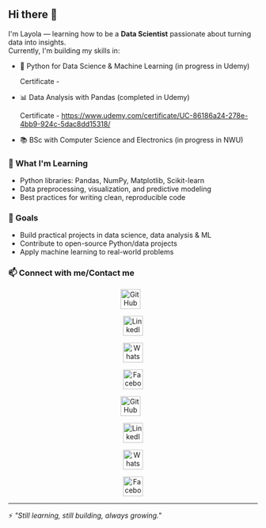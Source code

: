 ## Hi there 👋

I'm Layola — learning how to be a **Data Scientist** passionate about turning data into insights.  
Currently, I'm building my skills in:

- 🐍 Python for Data Science & Machine Learning (in progress in Udemy)

  Certificate - 
- 📊 Data Analysis with Pandas (completed in Udemy)
  
  Certificate - https://www.udemy.com/certificate/UC-86186a24-278e-4bb9-924c-5dac8dd15318/
- 📚 BSc with Computer Science and Electronics (in progress in NWU)  

### 🌱 What I'm Learning
- Python libraries: Pandas, NumPy, Matplotlib, Scikit-learn  
- Data preprocessing, visualization, and predictive modeling  
- Best practices for writing clean, reproducible code  

### 🚀 Goals
- Build practical projects in data science, data analysis & ML  
- Contribute to open-source Python/data projects  
- Apply machine learning to real-world problems  

### 📫 Connect with me/Contact me
<div align="center">
  <p align="center">
  <a href="https://github.com/2000bera">
    <img style="margin-right: 10px;" src="https://github.com/user-attachments/assets/80fd5b58-9eab-4807-bc0a-5ba4bb1f7cc4" alt="GitHub" height="40" />
  </a>
</p>
<p align="center">
  <a href="https://www.linkedin.com/in/layola-bera-171438213/">
    <img src="https://github.com/user-attachments/assets/bbcfd9c9-d452-4919-8ca6-13529049675a" alt="LinkedIn" height="40" />
  </a>
</p>
<p align="center">
  <a href="https://wa.me/qr/G464TF7QNBH5E1">
    <img src="https://github.com/user-attachments/assets/aad7b805-8502-4990-93a8-6cc78135d516" alt="WhatsApp" height="40" />
  </a>
</p>
<p align="center">
  <a href="https://www.facebook.com/layola.bera">
    <img src="https://github.com/user-attachments/assets/bb77df8b-dea8-48a8-927c-9cb9b64fd318" alt="Facebook" height="40" />
  </a>
</p>

</div>
<p align="center">
  <a href="https://github.com/2000bera">
    <img style="margin-right: 10px;" src="https://github.com/user-attachments/assets/80fd5b58-9eab-4807-bc0a-5ba4bb1f7cc4" alt="GitHub" height="40" />
  </a>
</p>
<p align="center">
  <a href="https://www.linkedin.com/in/layola-bera-171438213/">
    <img src="https://github.com/user-attachments/assets/bbcfd9c9-d452-4919-8ca6-13529049675a" alt="LinkedIn" height="40" />
  </a>
</p>
<p align="center">
  <a href="https://wa.me/qr/G464TF7QNBH5E1">
    <img src="https://github.com/user-attachments/assets/aad7b805-8502-4990-93a8-6cc78135d516" alt="WhatsApp" height="40" />
  </a>
</p>
<p align="center">
  <a href="https://www.facebook.com/layola.bera">
    <img src="https://github.com/user-attachments/assets/bb77df8b-dea8-48a8-927c-9cb9b64fd318" alt="Facebook" height="40" />
  </a>
</p>


---

⚡ *"Still learning, still building, always growing."*
